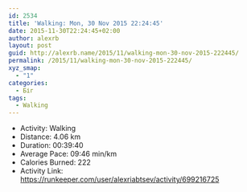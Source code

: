 ```yaml
---
id: 2534
title: 'Walking: Mon, 30 Nov 2015 22:24:45'
date: 2015-11-30T22:24:45+02:00
author: alexrb
layout: post
guid: http://alexrb.name/2015/11/walking-mon-30-nov-2015-222445/
permalink: /2015/11/walking-mon-30-nov-2015-222445/
xyz_smap:
  - "1"
categories:
  - Біг
tags:
  - Walking
---
```

<ul class="rk-list">
  <li class="rk-activity">
    Activity: Walking
  </li>
  <li class="rk-distance">
    Distance: 4.06 km
  </li>
  <li class="rk-duration">
    Duration: 00:39:40
  </li>
  <li class="rk-avg-pace">
    Average Pace: 09:46 min/km
  </li>
  <li class="rk-calories">
    Calories Burned: 222
  </li>
  <li class="rk-activity-link">
    Activity Link: <a href="https://runkeeper.com/user/alexriabtsev/activity/699216725">https://runkeeper.com/user/alexriabtsev/activity/699216725</a>
  </li>
</ul>